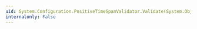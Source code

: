 ```yaml
---
uid: System.Configuration.PositiveTimeSpanValidator.Validate(System.Object)
internalonly: False
---
```

